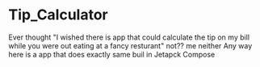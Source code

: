 # Tip_Calculator


Ever thought "I wished there is app that could calculate the tip on my bill while you were out eating at a fancy resturant" not?? me neither 
Any way here is a app that does exactly same buil in Jetapck Compose
